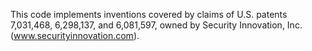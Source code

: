 This code implements inventions covered by claims of U.S. patents
7,031,468, 6,298,137, and 6,081,597, owned by Security Innovation, 
Inc. (www.securityinnovation.com).